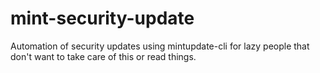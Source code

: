 # mint-security-update
Automation of security updates using mintupdate-cli for lazy people that don't want to take care of this or read things.
